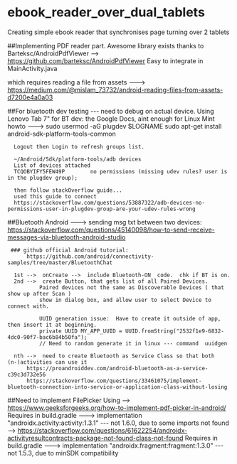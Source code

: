 # ebook_reader_over_dual_tablets
Creating simple ebook reader that synchronises page turning over 2 tablets

##Implementing PDF reader part.
Awesome library exists thanks to Barteksc/AndroidPdfViewer --> https://github.com/barteksc/AndroidPdfViewer
Easy to integrate in MainActivity.java

which requires reading a file from assets ---> https://medium.com/@mislam_73732/android-reading-files-from-assets-d7200e4a0a03



##For bluetooth dev testing --- need to debug on actual device.  Using Lenovo Tab 7" for BT dev:
      the Google Docs, aint enough for Linux Mint howto --->
      sudo usermod -aG plugdev $LOGNAME
      sudo apt-get install android-sdk-platform-tools-common
      
      Logout then Login to refresh groups list.
  
      ~/Android/Sdk/platform-tools/adb devices
      List of devices attached
      TCQOBYIFY5FEW49P        no permissions (missing udev rules? user is in the plugdev group); 
  
      then follow stackOverflow guide...
      used this guide to connect
      https://stackoverflow.com/questions/53887322/adb-devices-no-permissions-user-in-plugdev-group-are-your-udev-rules-wrong

##Bluetooth Android --->  sending msg txt between two devices:
      https://stackoverflow.com/questions/45140098/how-to-send-receive-messages-via-bluetooth-android-studio

     ### github official Android tutorial:
          https://github.com/android/connectivity-samples/tree/master/BluetoothChat

      1st -->  onCreate -->  include Bluetooth-ON  code.  chk if BT is on.
      2nd -->  create Button, that gets list of all Paired Devices.
              Paired devices not the same as Discoverable Devices ( that show up after Scan )
              show in dialog box, and allow user to select Device to connect with.

              UUID generation issue:  Have to create it outside of app, then insert it at beginning.
              private UUID MY_APP_UUID = UUID.fromString("2532f1e9-6832-4dc0-90f7-bac6b84b50fa");
              // Need to random generate it in linux --- command  uuidgen

      nth -->  need to create Bluetooth as Service Class so that both (n-)activities can use it
          https://proandroiddev.com/android-bluetooth-as-a-service-c39c3d732e56
          https://stackoverflow.com/questions/33461075/implement-bluetooth-connection-into-service-or-application-class-without-losing

##Need to implement FilePicker
 Using --> https://www.geeksforgeeks.org/how-to-implement-pdf-picker-in-android/
 Requires in build.gradle ---> implementation "androidx.activity:activity:1.3.1" --- not 1.6.0, due to some imports not found
 --> https://stackoverflow.com/questions/61622254/androidx-activityresultcontracts-package-not-found-class-not-found
Requires in build.gradle ---> implementation "androidx.fragment:fragment:1.3.0"  --- not 1.5.3, due to minSDK compatibility
